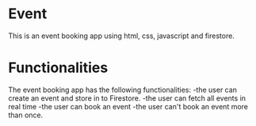 # Event
This is an event booking app using html, css, javascript and firestore.
# Functionalities
The event booking app has the following functionalities:    -the user can create an event and store in to Firestore.
-the user can fetch all events in real time
-the user can book an event
-the user can't book an event more than once.
